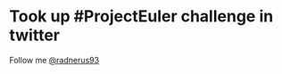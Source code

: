 # Took up #ProjectEuler challenge in twitter

Follow me [@radnerus93](https://twitter.com/radnerus93)
